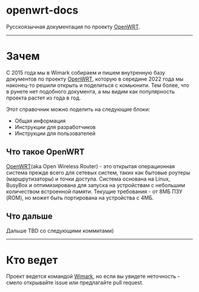 # openwrt-docs
Русскоязычная документация по проекту [OpenWRT](https://openwrt.org/).

*** 

# Зачем 

С 2015 года мы в Wimark собираем и пишем внутренную базу документов по проекту [OpenWRT](https://openwrt.org/), которую в середине 2022 года мы наконец-то решили открыть и поделиться с комьюнити. Тем более, что в рунете нет подобного документа, а мы видим как популярность проекта растет из года в год.

Этот справочник можно поделить на следующие блоки: 

- Общая информация
- Инструкции для разработчиков
- Инструкции для пользователей


## Что такое OpenWRT

[OpenWRT](https://openwrt.org/)(aka Open Wireless Router) - это открытая операционная система прежде всего для сетевых систем, таких как бытовые роутеры (маршрутизаторы) и точки доступа. Система основана на Linux, BusyBox и  оптимизирована для запуска на устройствам с небольшим количеством встроенной памяти. Текущие требования - от 8МБ ПЗУ (ROM), но может быть портирована на устройства с 4МБ.

## Что дальше 

Дальше TBD со следующими коммитами)

***

# Кто ведет

Проект ведется командой [Wimark](https://wimark.com), но если вы увидете неточность - смело открывайте issue или предлагайте pull request. 
